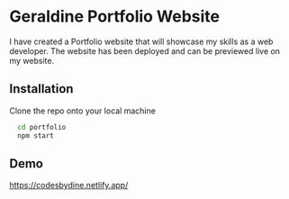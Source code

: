 
# Geraldine Portfolio Website

I have created a Portfolio website that will showcase my skills as a web developer. The website has been deployed and can be previewed live on my website.


## Installation

Clone the repo onto your local machine

```bash
  cd portfolio
  npm start
```
    
## Demo

https://codesbydine.netlify.app/

